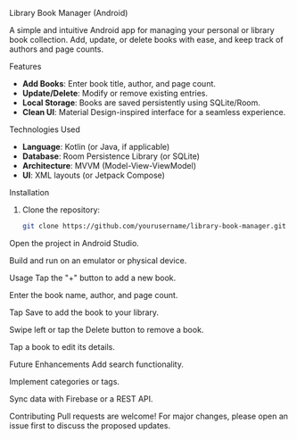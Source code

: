 Library Book Manager (Android)

A simple and intuitive Android app for managing your personal or library book collection. Add, update, or delete books with ease, and keep track of authors and page counts.

 Features
- **Add Books**: Enter book title, author, and page count.
- **Update/Delete**: Modify or remove existing entries.
- **Local Storage**: Books are saved persistently using SQLite/Room.
- **Clean UI**: Material Design-inspired interface for a seamless experience.


 Technologies Used
- **Language**: Kotlin (or Java, if applicable)
- **Database**: Room Persistence Library (or SQLite)
- **Architecture**: MVVM (Model-View-ViewModel)
- **UI**: XML layouts (or Jetpack Compose)

 Installation
1. Clone the repository:
   ```bash
   git clone https://github.com/yourusername/library-book-manager.git
Open the project in Android Studio.

Build and run on an emulator or physical device.

Usage
Tap the "+" button to add a new book.

Enter the book name, author, and page count.

Tap Save to add the book to your library.

Swipe left or tap the Delete button to remove a book.

Tap a book to edit its details.

Future Enhancements
Add search functionality.

Implement categories or tags.

Sync data with Firebase or a REST API.

Contributing
Pull requests are welcome! For major changes, please open an issue first to discuss the proposed updates.
